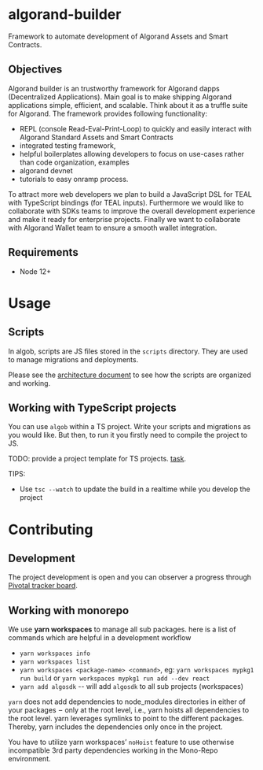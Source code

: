 # algorand-builder
Framework to automate development of Algorand Assets and Smart Contracts.

## Objectives

Algorand builder is an trustworthy framework for Algorand dapps (Decentralized Applications). Main goal is to make shipping Algorand applications simple, efficient, and scalable. Think about it as a truffle suite for Algorand. The framework provides following functionality:

+ REPL (console Read-Eval-Print-Loop) to quickly and easily interact with Algorand Standard Assets and Smart Contracts
+ integrated testing framework,
+ helpful boilerplates allowing developers to focus on use-cases rather than code organization, examples
+ algorand devnet
+ tutorials to easy onramp process.

To attract more web developers we plan to build a JavaScript DSL for TEAL with TypeScript bindings (for TEAL inputs). Furthermore we would like to collaborate with SDKs teams to improve the overall development experience and make it ready for enterprise projects. Finally we want to collaborate with Algorand Wallet team to ensure a smooth wallet integration.


## Requirements

+ Node 12+

# Usage

## Scripts

In algob, scripts are JS files stored in the `scripts` directory. They are used to manage migrations and deployments.

Please see the [architecture document](https://paper.dropbox.com/doc/Algorand-builder-architecture--A3aVSVEt3HIRGIiCnTMbn64DAg-Vcdp0XNngizChyUWvFXfs#:uid=213683005476107006060621) to see how the scripts are organized and working.

## Working with TypeScript projects

You can use `algob` within a TS project. Write your scripts and migrations as you would like. But then, to run it you firstly need to compile the project to JS.

TODO: provide a project template for TS projects. [task](https://www.pivotaltracker.com/n/projects/2452320).

TIPS:

+ Use `tsc --watch` to update the build in a realtime while you develop the project


# Contributing

## Development

The project development is open and you can observer a progress through [Pivotal tracker board](https://www.pivotaltracker.com/n/projects/2452320).

## Working with monorepo

We use **yarn workspaces** to manage all sub packages. here is a list of commands which are helpful in a development workflow

* `yarn workspaces info`
* `yarn workspaces list`
* `yarn workspaces <package-name> <command>`, eg: `yarn workspaces mypkg1 run build` or  `yarn workspaces mypkg1 run add --dev react`
* `yarn add algosdk` -- will add `algosdk` to all sub projects (workspaces)

`yarn` does not add dependencies to node_modules directories in either of your packages  –  only at the root level, i.e., yarn hoists all dependencies to the root level. yarn leverages symlinks to point to the different packages. Thereby, yarn includes the dependencies only once in the project.

You have to utilize yarn workspaces’ `noHoist` feature to use otherwise incompatible 3rd party dependencies working in the Mono-Repo environment.
